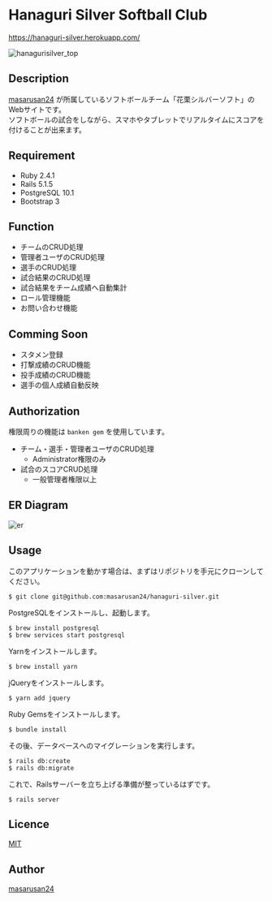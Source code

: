 Hanaguri Silver Softball Club
====
https://hanaguri-silver.herokuapp.com/

![hanagurisilver_top](https://user-images.githubusercontent.com/17737460/38777285-5bd9a650-40e0-11e8-986e-a84c887a8bb7.png)

## Description
[masarusan24](https://github.com/masarusan24) が所属しているソフトボールチーム「花栗シルバーソフト」のWebサイトです。  
ソフトボールの試合をしながら、スマホやタブレットでリアルタイムにスコアを付けることが出来ます。

## Requirement
- Ruby 2.4.1
- Rails 5.1.5
- PostgreSQL 10.1
- Bootstrap 3

## Function
- チームのCRUD処理
- 管理者ユーザのCRUD処理
- 選手のCRUD処理
- 試合結果のCRUD処理
- 試合結果をチーム成績へ自動集計
- ロール管理機能
- お問い合わせ機能

## Comming Soon
- スタメン登録
- 打撃成績のCRUD機能
- 投手成績のCRUD機能
- 選手の個人成績自動反映

## Authorization
権限周りの機能は ```banken gem``` を使用しています。
- チーム・選手・管理者ユーザのCRUD処理
  - Administrator権限のみ
- 試合のスコアCRUD処理
  - 一般管理者権限以上

## ER Diagram
![er](https://user-images.githubusercontent.com/17737460/39313493-17b472ea-49ad-11e8-8a02-1c53dede3dfc.png)

## Usage
このアプリケーションを動かす場合は、まずはリポジトリを手元にクローンしてください。

```
$ git clone git@github.com:masarusan24/hanaguri-silver.git
```

PostgreSQLをインストールし、起動します。
```
$ brew install postgresql
$ brew services start postgresql
```

Yarnをインストールします。
```
$ brew install yarn
```

jQueryをインストールします。
```
$ yarn add jquery
```


Ruby Gemsをインストールします。

```
$ bundle install
```

その後、データベースへのマイグレーションを実行します。

```
$ rails db:create
$ rails db:migrate
```

これで、Railsサーバーを立ち上げる準備が整っているはずです。

```
$ rails server
```

## Licence

[MIT](https://github.com/tcnksm/tool/blob/master/LICENCE)

## Author

[masarusan24](https://github.com/masarusan24)
